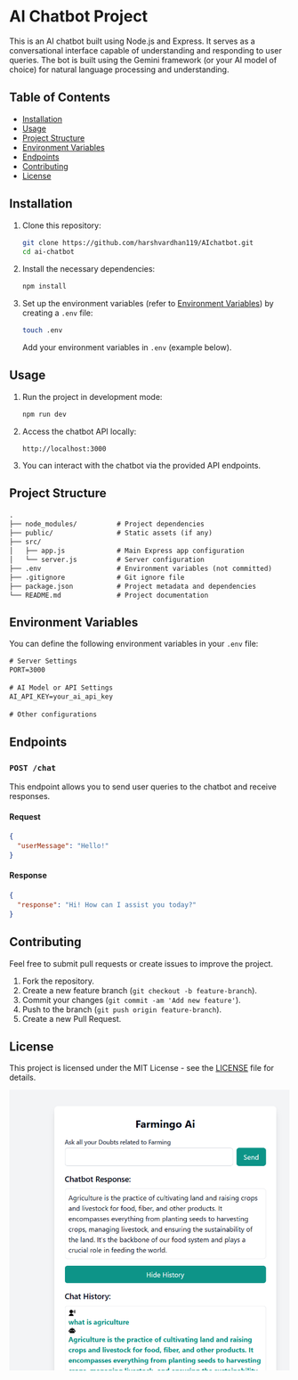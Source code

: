 

# AI Chatbot Project

This is an AI chatbot built using Node.js and Express. It serves as a conversational interface capable of understanding and responding to user queries. The bot is built using the Gemini framework (or your AI model of choice) for natural language processing and understanding.

## Table of Contents

- [Installation](#installation)
- [Usage](#usage)
- [Project Structure](#project-structure)
- [Environment Variables](#environment-variables)
- [Endpoints](#endpoints)
- [Contributing](#contributing)
- [License](#license)

## Installation

1. Clone this repository:

   ```bash
   git clone https://github.com/harshvardhan119/AIchatbot.git
   cd ai-chatbot
   ```

2. Install the necessary dependencies:

   ```bash
   npm install
   ```

3. Set up the environment variables (refer to [Environment Variables](#environment-variables)) by creating a `.env` file:

   ```bash
   touch .env
   ```

   Add your environment variables in `.env` (example below).

## Usage

1. Run the project in development mode:

   ```bash
   npm run dev
   ```

2. Access the chatbot API locally:

   ```
   http://localhost:3000
   ```

3. You can interact with the chatbot via the provided API endpoints.

## Project Structure

```
.
├── node_modules/          # Project dependencies
├── public/                # Static assets (if any)
├── src/         
│   ├── app.js             # Main Express app configuration
│   └── server.js          # Server configuration
├── .env                   # Environment variables (not committed)
├── .gitignore             # Git ignore file
├── package.json           # Project metadata and dependencies
└── README.md              # Project documentation
```

## Environment Variables

You can define the following environment variables in your `.env` file:

```
# Server Settings
PORT=3000

# AI Model or API Settings
AI_API_KEY=your_ai_api_key

# Other configurations
```

## Endpoints

### `POST /chat`

This endpoint allows you to send user queries to the chatbot and receive responses.

#### Request

```json
{
  "userMessage": "Hello!"
}
```

#### Response

```json
{
  "response": "Hi! How can I assist you today?"
}
```

## Contributing

Feel free to submit pull requests or create issues to improve the project.

1. Fork the repository.
2. Create a new feature branch (`git checkout -b feature-branch`).
3. Commit your changes (`git commit -am 'Add new feature'`).
4. Push to the branch (`git push origin feature-branch`).
5. Create a new Pull Request.

## License

This project is licensed under the MIT License - see the [LICENSE](LICENSE) file for details.

![alt text](image.png)
